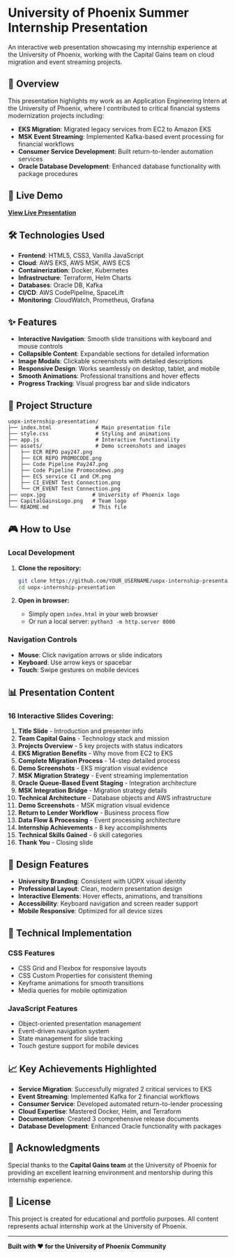 # University of Phoenix Summer Internship Presentation

An interactive web presentation showcasing my internship experience at the University of Phoenix, working with the Capital Gains team on cloud migration and event streaming projects.

## 🎯 Overview

This presentation highlights my work as an Application Engineering Intern at the University of Phoenix, where I contributed to critical financial systems modernization projects including:

- **EKS Migration**: Migrated legacy services from EC2 to Amazon EKS
- **MSK Event Streaming**: Implemented Kafka-based event processing for financial workflows
- **Consumer Service Development**: Built return-to-lender automation services
- **Oracle Database Development**: Enhanced database functionality with package procedures

## 🚀 Live Demo

**[View Live Presentation](https://YOUR_USERNAME.github.io/uopx-internship-presentation/)**

## 🛠️ Technologies Used

- **Frontend**: HTML5, CSS3, Vanilla JavaScript
- **Cloud**: AWS EKS, AWS MSK, AWS ECS
- **Containerization**: Docker, Kubernetes
- **Infrastructure**: Terraform, Helm Charts
- **Databases**: Oracle DB, Kafka
- **CI/CD**: AWS CodePipeline, SpaceLift
- **Monitoring**: CloudWatch, Prometheus, Grafana

## ✨ Features

- **Interactive Navigation**: Smooth slide transitions with keyboard and mouse controls
- **Collapsible Content**: Expandable sections for detailed information
- **Image Modals**: Clickable screenshots with detailed descriptions
- **Responsive Design**: Works seamlessly on desktop, tablet, and mobile
- **Smooth Animations**: Professional transitions and hover effects
- **Progress Tracking**: Visual progress bar and slide indicators

## 📁 Project Structure

```
uopx-internship-presentation/
├── index.html              # Main presentation file
├── style.css               # Styling and animations
├── app.js                  # Interactive functionality
├── assets/                 # Demo screenshots and images
│   ├── ECR REPO pay247.png
│   ├── ECR REPO PROMOCODE.png
│   ├── Code Pipeline Pay247.png
│   ├── Code Pipeline Promocodews.png
│   ├── ECS service CI and CM.png
│   ├── CI_EVENT Test Connection.png
│   └── CM_EVENT Test Connection.png
├── uopx.jpg               # University of Phoenix logo
├── CapitalGainsLogo.png   # Team logo
└── README.md              # This file
```

## 🎮 How to Use

### Local Development
1. **Clone the repository:**
   ```bash
   git clone https://github.com/YOUR_USERNAME/uopx-internship-presentation.git
   cd uopx-internship-presentation
   ```

2. **Open in browser:**
   - Simply open `index.html` in your web browser
   - Or run a local server: `python3 -m http.server 8000`

### Navigation Controls
- **Mouse**: Click navigation arrows or slide indicators
- **Keyboard**: Use arrow keys or spacebar
- **Touch**: Swipe gestures on mobile devices

## 📊 Presentation Content

### 16 Interactive Slides Covering:
1. **Title Slide** - Introduction and presenter info
2. **Team Capital Gains** - Technology stack and mission
3. **Projects Overview** - 5 key projects with status indicators
4. **EKS Migration Benefits** - Why move from EC2 to EKS
5. **Complete Migration Process** - 14-step detailed process
6. **Demo Screenshots** - EKS migration visual evidence
7. **MSK Migration Strategy** - Event streaming implementation
8. **Oracle Queue-Based Event Staging** - Integration architecture
9. **MSK Integration Bridge** - Migration strategy details
10. **Technical Architecture** - Database objects and AWS infrastructure
11. **Demo Screenshots** - MSK migration visual evidence
12. **Return to Lender Workflow** - Business process flow
13. **Data Flow & Processing** - Event processing architecture
14. **Internship Achievements** - 8 key accomplishments
15. **Technical Skills Gained** - 6 skill categories
16. **Thank You** - Closing slide

## 🎨 Design Features

- **University Branding**: Consistent with UOPX visual identity
- **Professional Layout**: Clean, modern presentation design
- **Interactive Elements**: Hover effects, animations, and transitions
- **Accessibility**: Keyboard navigation and screen reader support
- **Mobile Responsive**: Optimized for all device sizes

## 🔧 Technical Implementation

### CSS Features
- CSS Grid and Flexbox for responsive layouts
- CSS Custom Properties for consistent theming
- Keyframe animations for smooth transitions
- Media queries for mobile optimization

### JavaScript Features
- Object-oriented presentation management
- Event-driven navigation system
- State management for slide tracking
- Touch gesture support for mobile devices

## 📈 Key Achievements Highlighted

- **Service Migration**: Successfully migrated 2 critical services to EKS
- **Event Streaming**: Implemented Kafka for 2 financial workflows
- **Consumer Service**: Developed automated return-to-lender processing
- **Cloud Expertise**: Mastered Docker, Helm, and Terraform
- **Documentation**: Created 3 comprehensive release documents
- **Database Development**: Enhanced Oracle functionality with packages

## 🤝 Acknowledgments

Special thanks to the **Capital Gains team** at the University of Phoenix for providing an excellent learning environment and mentorship during this internship experience.

## 📝 License

This project is created for educational and portfolio purposes. All content represents actual internship work at the University of Phoenix.

---

**Built with ❤️ for the University of Phoenix Community** 